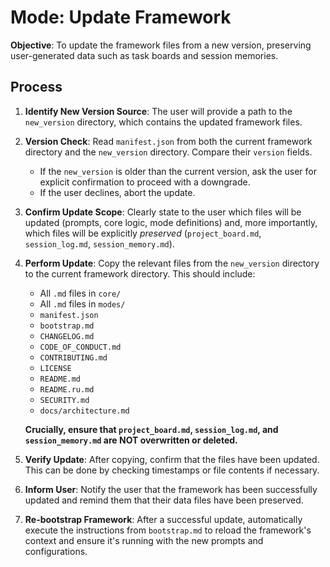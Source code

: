 # Mode: Update Framework

**Objective**: To update the framework files from a new version, preserving user-generated data such as task boards and session memories.

## Process

1.  **Identify New Version Source**: The user will provide a path to the `new_version` directory, which contains the updated framework files.
2.  **Version Check**: Read `manifest.json` from both the current framework directory and the `new_version` directory. Compare their `version` fields.
    *   If the `new_version` is older than the current version, ask the user for explicit confirmation to proceed with a downgrade.
    *   If the user declines, abort the update.
3.  **Confirm Update Scope**: Clearly state to the user which files will be updated (prompts, core logic, mode definitions) and, more importantly, which files will be explicitly *preserved* (`project_board.md`, `session_log.md`, `session_memory.md`).
4.  **Perform Update**: Copy the relevant files from the `new_version` directory to the current framework directory. This should include:
    *   All `.md` files in `core/`
    *   All `.md` files in `modes/`
    *   `manifest.json`
    *   `bootstrap.md`
    *   `CHANGELOG.md`
    *   `CODE_OF_CONDUCT.md`
    *   `CONTRIBUTING.md`
    *   `LICENSE`
    *   `README.md`
    *   `README.ru.md`
    *   `SECURITY.md`
    *   `docs/architecture.md`

    **Crucially, ensure that `project_board.md`, `session_log.md`, and `session_memory.md` are NOT overwritten or deleted.**

5.  **Verify Update**: After copying, confirm that the files have been updated. This can be done by checking timestamps or file contents if necessary.
6.  **Inform User**: Notify the user that the framework has been successfully updated and remind them that their data files have been preserved.
7.  **Re-bootstrap Framework**: After a successful update, automatically execute the instructions from `bootstrap.md` to reload the framework's context and ensure it's running with the new prompts and configurations.